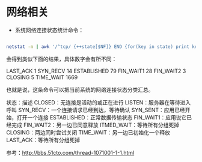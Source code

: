 # 网络相关



- 系统网络连接状态统计命令：

```sh

netstat -n | awk '/^tcp/ {++state[$NF]} END {for(key in state) print key,"\t",state[key]}'

```

会得到类似下面的结果，具体数字会有所不同：

LAST_ACK         1
SYN_RECV         14
ESTABLISHED      79
FIN_WAIT1        28
FIN_WAIT2        3
CLOSING          5
TIME_WAIT        1669

也就是说，这条命令可以把当前系统的网络连接状态分类汇总。

状态：描述
CLOSED：无连接是活动的或正在进行
LISTEN：服务器在等待进入呼叫
SYN_RECV：一个连接请求已经到达，等待确认
SYN_SENT：应用已经开始，打开一个连接
ESTABLISHED：正常数据传输状态
FIN_WAIT1：应用说它已经完成
FIN_WAIT2：另一边已同意释放
ITMED_WAIT：等待所有分组死掉
CLOSING：两边同时尝试关闭
TIME_WAIT：另一边已初始化一个释放
LAST_ACK：等待所有分组死掉



参考：http://bbs.51cto.com/thread-1071001-1-1.html
